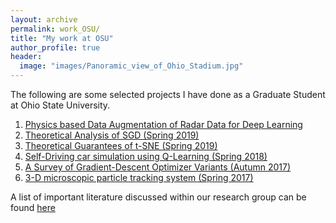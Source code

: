```yaml
---
layout: archive
permalink: work_OSU/
title: "My work at OSU"
author_profile: true
header:
  image: "images/Panoramic_view_of_Ohio_Stadium.jpg"
---
```


The following are some selected projects I have done as a Graduate Student at 
Ohio State University.

1. [Physics based Data Augmentation of Radar Data for Deep Learning]({{site.url}}/work_OSU/under_progress)
2. [Theoretical Analysis of SGD (Spring 2019)]({{site.url}}/work_OSU/SGD_proj_SP19)
3. [Theoretical Guarantees of t-SNE (Spring 2019)]({{site.url}}/work_OSU/tsne_proj_SP19)
4. [Self-Driving car simulation using Q-Learning (Spring 2018)]({{site.url}}/work_OSU/RL_proj_SP18)
5. [A Survey of Gradient-Descent Optimizer Variants (Autumn 2017)]({{site.url}}/work_OSU/opti_proj_AU17)
6. [3-D microscopic particle tracking system (Spring 2017)]({{site.url}}/work_OSU/MS_proj_AU17)

A list of important literature discussed within our research group can be found [here]({{site.url}}/work_OSU/SENSE_Lab_discuss)
